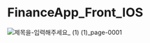 # FinanceApp_Front_IOS

![제목을-입력해주세요_ (1) (1)_page-0001](https://github.com/KIS-TeamProj-FinanceApp/FinanceApp_Front_IOS/assets/75043852/b5ff200d-3799-41b4-90fe-3441fb8aed04)
